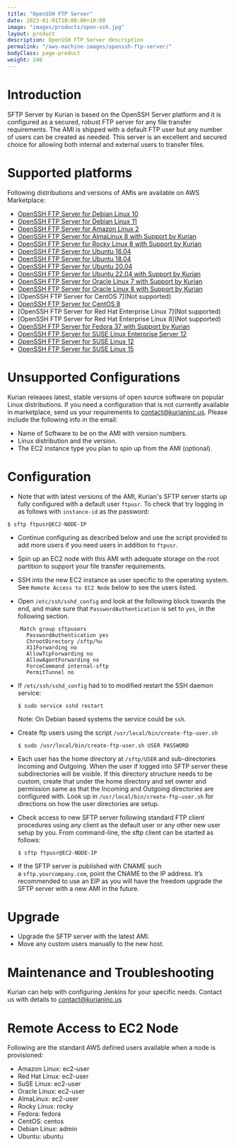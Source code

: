 ```yaml
---
title: "OpenSSH FTP Server"
date: 2023-01-01T10:00:00+10:00
image: "images/products/open-ssh.jpg"
layout: product
description: OpenSSH FTP Server description
permalink: "/aws-machine-images/openssh-ftp-server/"
bodyClass: page-product
weight: 240
---
```


Introduction
============

SFTP Server by Kurian is based on the OpenSSH Server platform and it is configured as a secured, robust FTP server for any file transfer requirements. The AMI is shipped with a default FTP user but any number of users can be created as needed. This server is an excellent and secured choice for allowing both internal and external users to transfer files.

[](https://github.com/kurianinc/ami-pub/wiki/OpenSSH-FTP-Server#supported-platforms)Supported platforms
=======================================================================================================

Following distributions and versions of AMIs are available on AWS Marketplace:

*   [OpenSSH FTP Server for Debian Linux 10](https://aws.amazon.com/marketplace/pp/prodview-blolmpx3zihuu?sr=0-1&ref_=beagle&applicationId=AWSMPContessa)
*   [OpenSSH FTP Server for Debian Linux 11](https://aws.amazon.com/marketplace/pp/prodview-dhut24sdbbzxk?sr=0-7&ref_=beagle&applicationId=AWSMPContessa)
*   [OpenSSH FTP Server for Amazon Linux 2](https://aws.amazon.com/marketplace/pp/prodview-i46dajyqwaawq?sr=0-4&ref_=beagle&applicationId=AWSMPContessa)
*   [OpenSSH FTP Server for AlmaLinux 8 with Support by Kurian](https://aws.amazon.com/marketplace/pp/prodview-223jwc7ut4nw4?sr=0-10&ref_=beagle&applicationId=AWSMPContessa)
*   [OpenSSH FTP Server for Rocky Linux 8 with Support by Kurian](https://aws.amazon.com/marketplace/pp/prodview-wianlel3u7tya?sr=0-11&ref_=beagle&applicationId=AWSMPContessa)
*   [OpenSSH FTP Server for Ubuntu 16.04](https://aws.amazon.com/marketplace/pp/prodview-3fkft5jyqut7y?sr=0-3&ref_=beagle&applicationId=AWSMPContessa)
*   [OpenSSH FTP Server for Ubuntu 18.04](https://aws.amazon.com/marketplace/pp/prodview-g6zryyv6u3ao4?sr=0-2&ref_=beagle&applicationId=AWSMPContessa)
*   [OpenSSH FTP Server for Ubuntu 20.04](https://aws.amazon.com/marketplace/pp/prodview-qzjquia3bzra6?sr=0-6&ref_=beagle&applicationId=AWSMPContessa)
*   [OpenSSH FTP Server for Ubuntu 22.04 with Support by Kurian](https://aws.amazon.com/marketplace/pp/prodview-6ggwgz5zhix7c?sr=0-8&ref_=beagle&applicationId=AWSMPContessa)
*   [OpenSSH FTP Server for Oracle Linux 7 with Support by Kurian](https://aws.amazon.com/marketplace/pp/prodview-pb7qzat5e4ulg?sr=0-12&ref_=beagle&applicationId=AWSMPContessa)
*   [OpenSSH FTP Server for Oracle Linux 8 with Support by Kurian](https://aws.amazon.com/marketplace/pp/prodview-mwprjoxngmwwe?sr=0-13&ref_=beagle&applicationId=AWSMPContessa)
*   \[OpenSSH FTP Server for CentOS 7\](Not supported)
*   [OpenSSH FTP Server for CentOS 8](https://aws.amazon.com/marketplace/pp/prodview-wru3otqroji5k?sr=0-7&ref_=beagle&applicationId=AWSMPContessa)
*   \[OpenSSH FTP Server for Red Hat Enterprise Linux 7\](Not supported)
*   \[OpenSSH FTP Server for Red Hat Enterprise Linux 8\](Not supported)
*   [OpenSSH FTP Server for Fedora 37 with Support by Kurian](https://aws.amazon.com/marketplace/pp/prodview-4kddgas7swr4y?sr=0-9&ref_=beagle&applicationId=AWSMPContessa)
*   [OpenSSH FTP Server for SUSE Linux Enterprise Server 12](https://aws.amazon.com/marketplace/pp/prodview-qyu6ubq7gkglw?sr=0-6&ref_=beagle&applicationId=AWSMPContessa)
*   [OpenSSH FTP Server for SUSE Linux 12](https://aws.amazon.com/marketplace/pp/prodview-qyu6ubq7gkglw?sr=0-5&ref_=beagle&applicationId=AWSMPContessa)
*   [OpenSSH FTP Server for SUSE Linux 15](https://aws.amazon.com/marketplace/pp/prodview-zqr4ybm5opjeu?sr=0-1&ref_=beagle&applicationId=AWSMPContessa)

[](https://github.com/kurianinc/ami-pub/wiki/OpenSSH-FTP-Server#unsupported-configurations)Unsupported Configurations
=====================================================================================================================

Kurian releases latest, stable versions of open source software on popular Linux distributions. If you need a configuration that is not currently available in marketplace, send us your requirements to [contact@kurianinc.us](mailto:contact@kurianinc.us). Please include the following info in the email:

*   Name of Software to be on the AMI with version numbers.
*   Linux distribution and the version.
*   The EC2 instance type you plan to spin up from the AMI (optional).

[](https://github.com/kurianinc/ami-pub/wiki/OpenSSH-FTP-Server#configuration)Configuration
===========================================================================================

*   Note that with latest versions of the AMI, Kurian's SFTP server starts up fully configured with a default user `ftpusr`. To check that try logging in as follows with `instance-id` as the password:

`$ sftp ftpusr@EC2-NODE-IP`

*   Continue configuring as described below and use the script provided to add more users if you need users in addition to `ftpusr`.

*   Spin up an EC2 node with this AMI with adequate storage on the root partition to support your file transfer requirements.
*   SSH into the new EC2 instance as user specific to the operating system. See `Remote Access to EC2 Node` below to see the users listed.
*   Open `/etc/ssh/sshd_config` and look at the following block towards the end, and make sure that `PasswordAuthentication` is set to `yes`, in the following section.

```
    Match group sftpusers
      PasswordAuthentication yes
      ChrootDirectory /sftp/%u
      X11Forwarding no
      AllowTcpForwarding no
      AllowAgentForwarding no
      ForceCommand internal-sftp
      PermitTunnel no
```

*   If `/etc/ssh/sshd_config` had to to modified restart the SSH daemon service:

    `$ sudo service sshd restart` 
    
    Note: On Debian based systems the service could be `ssh`.

*   Create ftp users using the script `/usr/local/bin/create-ftp-user.sh`

    `$ sudo /usr/local/bin/create-ftp-user.sh USER PASSWORD`
    
*   Each user has the home directory at `/sftp/USER` and sub-directories Incoming and Outgoing. When the user if logged into SFTP server these subdirectories will be visible. If this directory structure needs to be custom, create that under the home directory and set owner and permission same as that the Incoming and Outgoing directories are configured with. Look up in `/usr/local/bin/create-ftp-user.sh` for directions on how the user directories are setup.
*   Check access to new SFTP server following standard FTP client procedures using any client as the default user or any other new user setup by you. From command-line, the sftp client can be started as follows:

    `$ sftp ftpusr@EC2-NODE-IP`
    

*   If the SFTP server is published with CNAME such a `sftp.yourcompany.com`, point the CNAME to the IP address. It’s recommended to use an EIP as you will have the freedom upgrade the SFTP server with a new AMI in the future.

[](https://github.com/kurianinc/ami-pub/wiki/OpenSSH-FTP-Server#upgrade)Upgrade
===============================================================================

*   Upgrade the SFTP server with the latest AMI.
*   Move any custom users manually to the new host.

[](https://github.com/kurianinc/ami-pub/wiki/OpenSSH-FTP-Server#maintenance-and-troubleshooting)Maintenance and Troubleshooting
===============================================================================================================================

Kurian can help with configuring Jenkins for your specific needs. Contact us with details to [contact@kurianinc.us](mailto:contact@kurianinc.us)

[](https://github.com/kurianinc/ami-pub/wiki/OpenSSH-FTP-Server#remote-access-to-ec2-node)Remote Access to EC2 Node
===================================================================================================================

Following are the standard AWS defined users available when a node is provisioned:

*   Amazon Linux: ec2-user
*   Red Hat Linux: ec2-user
*   SuSE Linux: ec2-user
*   Oracle Linux: ec2-user
*   AlmaLinux: ec2-user
*   Rocky Linux: rocky
*   Fedora: fedora
*   CentOS: centos
*   Debian Linux: admin
*   Ubuntu: ubuntu
